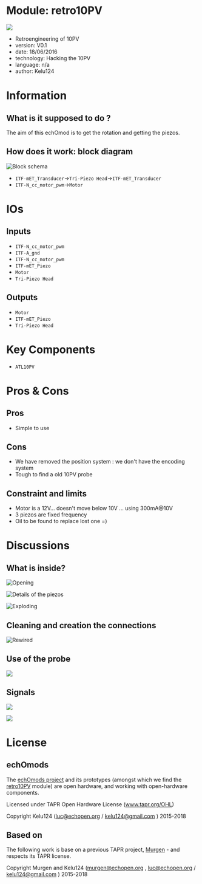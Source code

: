 # Module: retro10PV

![](/retro10PV/viewme.png)

* Retroengineering of 10PV
* version: V0.1
* date: 18/06/2016
* technology: Hacking the 10PV
* language: n/a
* author: Kelu124

# Information

## What is it supposed to do ?

The aim of this echOmod is to get the rotation and getting the piezos.

## How does it work: block diagram

![Block schema](source/blocks.png)

* `ITF-mET_Transducer`->`Tri-Piezo Head`->`ITF-mET_Transducer`
* `ITF-N_cc_motor_pwm`->`Motor`

# IOs

## Inputs

* `ITF-N_cc_motor_pwm`
* `ITF-A_gnd`
* `ITF-N_cc_motor_pwm`
* `ITF-mET_Piezo`
* `Motor`
* `Tri-Piezo Head`

## Outputs

* `Motor`
* `ITF-mET_Piezo`
* `Tri-Piezo Head`

# Key Components

* `ATL10PV`

# Pros & Cons

## Pros

* Simple to use


## Cons

* We have removed the position system : we don't have the encoding system
* Tough to find a old 10PV probe

## Constraint and limits

* Motor is a 12V... doesn't move below 10V ... using 300mA@10V
* 3 piezos are fixed frequency
* Oil to be found to replace lost one =)
# Discussions

## What is inside?

![Opening](/retro10PV/images/IMG_2405.JPG)

![Details of the piezos](/retro10PV/images/IMG_2401.JPG)

![Exploding](/retro10PV/images/20160307_213105_HDR.jpg)

## Cleaning and creation the connections


![Rewired](/retro10PV/images/DSC_0683.JPG)

## Use of the probe

![](/retro10PV/images/DSC_0682.JPG)

## Signals

![](/retro10PV/images/DSC_0680.JPG)

![](/retro10PV/images/DSC_0681.JPG)

# License

## echOmods 

The [echOmods project](https://github.com/kelu124/echomods) and its prototypes (amongst which we find the [retro10PV](/retro10PV/) module) are open hardware, and working with open-hardware components.

Licensed under TAPR Open Hardware License (www.tapr.org/OHL)

Copyright Kelu124 (luc@echopen.org / kelu124@gmail.com ) 2015-2018

## Based on 

The following work is base on a previous TAPR project, [Murgen](https://github.com/kelu124/murgen-dev-kit) - and respects its TAPR license.

Copyright Murgen and Kelu124 (murgen@echopen.org , luc@echopen.org / kelu124@gmail.com ) 2015-2018
